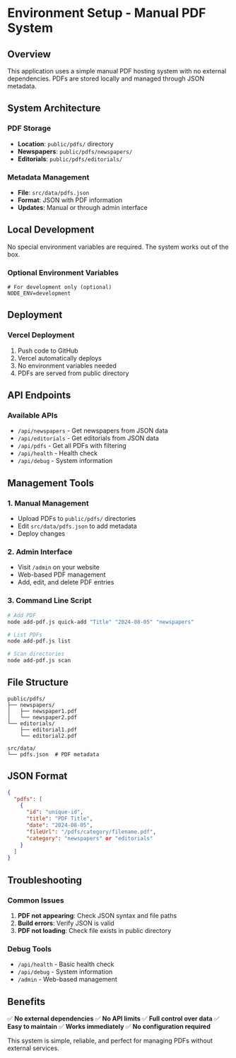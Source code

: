 # Environment Setup - Manual PDF System

## Overview

This application uses a simple manual PDF hosting system with no external dependencies. PDFs are stored locally and managed through JSON metadata.

## System Architecture

### PDF Storage
- **Location**: `public/pdfs/` directory
- **Newspapers**: `public/pdfs/newspapers/`
- **Editorials**: `public/pdfs/editorials/`

### Metadata Management
- **File**: `src/data/pdfs.json`
- **Format**: JSON with PDF information
- **Updates**: Manual or through admin interface

## Local Development

No special environment variables are required. The system works out of the box.

### Optional Environment Variables
```env
# For development only (optional)
NODE_ENV=development
```

## Deployment

### Vercel Deployment
1. Push code to GitHub
2. Vercel automatically deploys
3. No environment variables needed
4. PDFs are served from public directory

## API Endpoints

### Available APIs
- `/api/newspapers` - Get newspapers from JSON data
- `/api/editorials` - Get editorials from JSON data
- `/api/pdfs` - Get all PDFs with filtering
- `/api/health` - Health check
- `/api/debug` - System information

## Management Tools

### 1. Manual Management
- Upload PDFs to `public/pdfs/` directories
- Edit `src/data/pdfs.json` to add metadata
- Deploy changes

### 2. Admin Interface
- Visit `/admin` on your website
- Web-based PDF management
- Add, edit, and delete PDF entries

### 3. Command Line Script
```bash
# Add PDF
node add-pdf.js quick-add "Title" "2024-08-05" "newspapers"

# List PDFs
node add-pdf.js list

# Scan directories
node add-pdf.js scan
```

## File Structure

```
public/pdfs/
├── newspapers/
│   ├── newspaper1.pdf
│   └── newspaper2.pdf
└── editorials/
    ├── editorial1.pdf
    └── editorial2.pdf

src/data/
└── pdfs.json  # PDF metadata
```

## JSON Format

```json
{
  "pdfs": [
    {
      "id": "unique-id",
      "title": "PDF Title",
      "date": "2024-08-05",
      "fileUrl": "/pdfs/category/filename.pdf",
      "category": "newspapers" or "editorials"
    }
  ]
}
```

## Troubleshooting

### Common Issues
1. **PDF not appearing**: Check JSON syntax and file paths
2. **Build errors**: Verify JSON is valid
3. **PDF not loading**: Check file exists in public directory

### Debug Tools
- `/api/health` - Basic health check
- `/api/debug` - System information
- `/admin` - Web-based management

## Benefits

✅ **No external dependencies**
✅ **No API limits**
✅ **Full control over data**
✅ **Easy to maintain**
✅ **Works immediately**
✅ **No configuration required**

This system is simple, reliable, and perfect for managing PDFs without external services. 